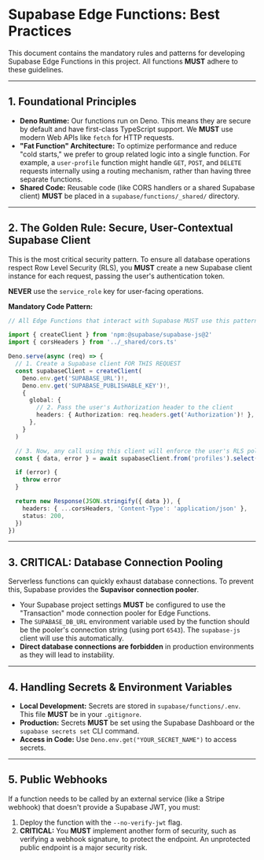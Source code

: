 # Supabase Edge Functions: Best Practices

This document contains the mandatory rules and patterns for developing Supabase Edge Functions in this project. All functions **MUST** adhere to these guidelines.

---
## 1. Foundational Principles
- **Deno Runtime:** Our functions run on Deno. This means they are secure by default and have first-class TypeScript support. We **MUST** use modern Web APIs like `fetch` for HTTP requests.
- **"Fat Function" Architecture:** To optimize performance and reduce "cold starts," we prefer to group related logic into a single function. For example, a `user-profile` function might handle `GET`, `POST`, and `DELETE` requests internally using a routing mechanism, rather than having three separate functions.
- **Shared Code:** Reusable code (like CORS handlers or a shared Supabase client) **MUST** be placed in a `supabase/functions/_shared/` directory.

---
## 2. The Golden Rule: Secure, User-Contextual Supabase Client
This is the most critical security pattern. To ensure all database operations respect Row Level Security (RLS), you **MUST** create a new Supabase client instance for each request, passing the user's authentication token.

**NEVER** use the `service_role` key for user-facing operations.

**Mandatory Code Pattern:**
```typescript
// All Edge Functions that interact with Supabase MUST use this pattern.

import { createClient } from 'npm:@supabase/supabase-js@2'
import { corsHeaders } from '../_shared/cors.ts'

Deno.serve(async (req) => {
  // 1. Create a Supabase client FOR THIS REQUEST
  const supabaseClient = createClient(
    Deno.env.get('SUPABASE_URL')!,
    Deno.env.get('SUPABASE_PUBLISHABLE_KEY')!,
    {
      global: {
        // 2. Pass the user's Authorization header to the client
        headers: { Authorization: req.headers.get('Authorization')! },
      },
    }
  )

  // 3. Now, any call using this client will enforce the user's RLS policies
  const { data, error } = await supabaseClient.from('profiles').select('*')

  if (error) {
    throw error
  }

  return new Response(JSON.stringify({ data }), {
    headers: { ...corsHeaders, 'Content-Type': 'application/json' },
    status: 200,
  })
})
````

-----

## 3\. CRITICAL: Database Connection Pooling

Serverless functions can quickly exhaust database connections. To prevent this, Supabase provides the **Supavisor connection pooler**.

  - Your Supabase project settings **MUST** be configured to use the "Transaction" mode connection pooler for Edge Functions.
  - The `SUPABASE_DB_URL` environment variable used by the function should be the pooler's connection string (using port `6543`). The `supabase-js` client will use this automatically.
  - **Direct database connections are forbidden** in production environments as they will lead to instability.

-----

## 4\. Handling Secrets & Environment Variables

  - **Local Development:** Secrets are stored in `supabase/functions/.env`. This file **MUST** be in your `.gitignore`.
  - **Production:** Secrets **MUST** be set using the Supabase Dashboard or the `supabase secrets set` CLI command.
  - **Access in Code:** Use `Deno.env.get("YOUR_SECRET_NAME")` to access secrets.

-----

## 5\. Public Webhooks

If a function needs to be called by an external service (like a Stripe webhook) that doesn't provide a Supabase JWT, you must:

1.  Deploy the function with the `--no-verify-jwt` flag.
2.  **CRITICAL:** You **MUST** implement another form of security, such as verifying a webhook signature, to protect the endpoint. An unprotected public endpoint is a major security risk.
